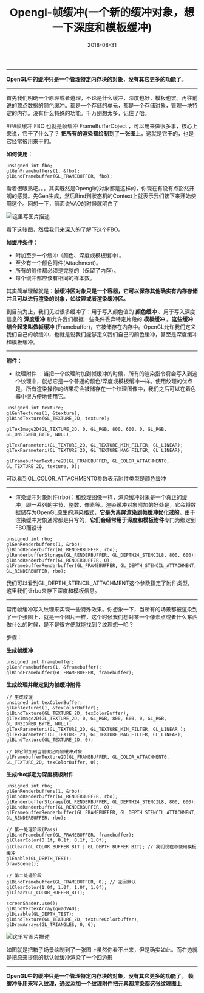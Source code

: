 ﻿---
layout: post
categories: opengl
title: 'Opengl-帧缓冲(一个新的缓冲对象，想一下深度和模板缓冲)'
date: 2018-08-31
---

----------

**OpenGL中的缓冲只是一个管理特定内存块的对象，没有其它更多的功能了。**

----------
首先我们明确一个原理或者道理，不论是什么缓冲，深度也好，模板也罢。再往前说的顶点数据的颜色缓冲。都是一个存储的单元，都是一个存储对象，管理一块特定的内存。没有什么特殊的功能。千万别想太多，记住了哈。

###帧缓冲
FBO 也就是帧缓冲 FrameBufferObject ，可以用来做很多事，核心上来说，它干了什么了？
**把所有的渲染都绘制到了一张图上**，这就是它干的，也是它经常被用来干的。

**如何使用**：

```
unsigned int fbo;
glGenFramebuffers(1, &fbo);
glBindFramebuffer(GL_FRAMEBUFFER, fbo);
```
看着很眼熟吧。。。其实既然是Opengl的对象都是这样的，你现在有没有点豁然开朗的感觉。先Gen生成，然后Bind到状态机的Context上就表示我们接下来开始使用这个。回想一下，前面说VAO的时候就明白了

![这里写图片描述](/images/opengl/framebuffer1.png)

看下这张图，然后我们来深入的了解下这个FBO。

**帧缓冲条件**：

* 附加至少一个缓冲（颜色、深度或模板缓冲）。
* 至少有一个颜色附件(Attachment)。
* 所有的附件都必须是完整的（保留了内存）。
* 每个缓冲都应该有相同的样本数。

其实简单理解就是：**帧缓冲区对象只是一个容器，它可以保存其他确实有内存存储并且可以进行渲染的对象，如纹理或者渲染缓冲区。**

到目前为止，我们见过很多缓冲了：用于写入颜色值的 **颜色缓冲** 、用于写入深度信息的 **深度缓冲** 和允许我们根据一些条件丢弃特定片段的 **模板缓冲** 。**这些缓冲结合起来叫做帧缓冲** (Framebuffer)，它被储存在内存中。OpenGL允许我们定义我们自己的帧缓冲，也就是说我们能够定义我们自己的颜色缓冲，甚至是深度缓冲和模板缓冲。

----------


**附件**：

* 纹理附件 ：当把一个纹理附加到帧缓冲的时候，所有的渲染指令将会写入到这个纹理中，就想它是一个普通的颜色/深度或模板缓冲一样。使用纹理的优点是，所有渲染操作的结果将会被储存在一个纹理图像中，我们之后可以在着色器中很方便地使用它。

```
unsigned int texture;
glGenTextures(1, &texture);
glBindTexture(GL_TEXTURE_2D, texture);

glTexImage2D(GL_TEXTURE_2D, 0, GL_RGB, 800, 600, 0, GL_RGB, GL_UNSIGNED_BYTE, NULL);

glTexParameteri(GL_TEXTURE_2D, GL_TEXTURE_MIN_FILTER, GL_LINEAR);
glTexParameteri(GL_TEXTURE_2D, GL_TEXTURE_MAG_FILTER, GL_LINEAR);

glFramebufferTexture2D(GL_FRAMEBUFFER, GL_COLOR_ATTACHMENT0, GL_TEXTURE_2D, texture, 0);
```
可以看到GL_COLOR_ATTACHMENT0参数表示附件类型是颜色缓冲


----------


* 渲染缓冲对象附件(rbo)：和纹理图像一样，渲染缓冲对象是一个真正的缓冲，即一系列的字节、整数、像素等。渲染缓冲对象附加的好处是，它会将数据储存为OpenGL原生的渲染格式，**它是为离屏渲染到帧缓冲优化过的**。由于渲染缓冲对象通常都是只写的，**它们会经常用于深度和模板附件**专门为绑定到FBO而设计

```
unsigned int rbo;
glGenRenderbuffers(1, &rbo);
glBindRenderbuffer(GL_RENDERBUFFER, rbo); 
glRenderbufferStorage(GL_RENDERBUFFER, GL_DEPTH24_STENCIL8, 800, 600);  
glBindRenderbuffer(GL_RENDERBUFFER, 0);
glFramebufferRenderbuffer(GL_FRAMEBUFFER, GL_DEPTH_STENCIL_ATTACHMENT, GL_RENDERBUFFER, rbo);
```
我们可以看到GL_DEPTH_STENCIL_ATTACHMENT这个参数指定了附件类型，这里我们让rbo来存下深度和模板信息。


----------

常用帧缓冲写入纹理来实现一些特殊效果。你想象一下，当所有的场景都被渲染到了一个张图上，就是一个图片一样，这个时候我们想对某一个像素点或者什么东西做什么的时候，是不是很方便就能找到？纹理想一哈？

步骤：

**生成帧缓冲**

```
unsigned int framebuffer;
glGenFramebuffers(1, &framebuffer);
glBindFramebuffer(GL_FRAMEBUFFER, framebuffer);
```

**生成纹理并绑定到为帧缓冲附件**

```
// 生成纹理
unsigned int texColorBuffer;
glGenTextures(1, &texColorBuffer);
glBindTexture(GL_TEXTURE_2D, texColorBuffer);
glTexImage2D(GL_TEXTURE_2D, 0, GL_RGB, 800, 600, 0, GL_RGB, GL_UNSIGNED_BYTE, NULL);
glTexParameteri(GL_TEXTURE_2D, GL_TEXTURE_MIN_FILTER, GL_LINEAR );
glTexParameteri(GL_TEXTURE_2D, GL_TEXTURE_MAG_FILTER, GL_LINEAR);
glBindTexture(GL_TEXTURE_2D, 0);

// 将它附加到当前绑定的帧缓冲对象
glFramebufferTexture2D(GL_FRAMEBUFFER, GL_COLOR_ATTACHMENT0, GL_TEXTURE_2D, texColorBuffer, 0);  
```

**生成rbo绑定为深度模板附件**
```
unsigned int rbo;
glGenRenderbuffers(1, &rbo);
glBindRenderbuffer(GL_RENDERBUFFER, rbo); 
glRenderbufferStorage(GL_RENDERBUFFER, GL_DEPTH24_STENCIL8, 800, 600);  
glBindRenderbuffer(GL_RENDERBUFFER, 0);
glFramebufferRenderbuffer(GL_FRAMEBUFFER, GL_DEPTH_STENCIL_ATTACHMENT, GL_RENDERBUFFER, rbo);
```

```
// 第一处理阶段(Pass)
glBindFramebuffer(GL_FRAMEBUFFER, framebuffer);
glClearColor(0.1f, 0.1f, 0.1f, 1.0f);
glClear(GL_COLOR_BUFFER_BIT | GL_DEPTH_BUFFER_BIT); // 我们现在不使用模板缓冲
glEnable(GL_DEPTH_TEST);
DrawScene();    

// 第二处理阶段
glBindFramebuffer(GL_FRAMEBUFFER, 0); // 返回默认
glClearColor(1.0f, 1.0f, 1.0f, 1.0f); 
glClear(GL_COLOR_BUFFER_BIT);

screenShader.use();  
glBindVertexArray(quadVAO);
glDisable(GL_DEPTH_TEST);
glBindTexture(GL_TEXTURE_2D, textureColorbuffer);
glDrawArrays(GL_TRIANGLES, 0, 6);  
```

![这里写图片描述](/images/opengl/framebuffer2.png)

如图就是把箱子场景绘制到了一张图上虽然你看不出来，但是确实如此。而右边就是把原来提供的默认帧缓冲渲染了一个四边形


----------
**OpenGL中的缓冲只是一个管理特定内存块的对象，没有其它更多的功能了。**
**帧缓冲多用来写入纹理，通过添加一个纹理附件把元素都渲染都这张纹理图上**
